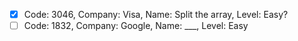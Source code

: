 - [X] Code: 3046, Company: Visa, Name: Split the array, Level: Easy?
- [ ] Code: 1832, Company: Google, Name: ___, Level: Easy
